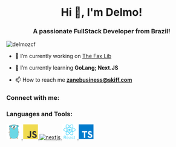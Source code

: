 <h1 align="center">Hi 👋, I'm Delmo!</h1>
<h3 align="center">A passionate FullStack Developer from Brazil!</h3>

<p align="left"> <img src="https://komarev.com/ghpvc/?username=delmozcf&label=Profile%20views&color=0e75b6&style=flat" alt="delmozcf" /> </p>

- 🔭 I’m currently working on [The Fax Lib](https://github.com/delmozcf/thefaxlib)

- 🌱 I’m currently learning **GoLang; Next.JS**

- 📫 How to reach me **zanebusiness@skiff.com**

<h3 align="left">Connect with me:</h3>
<p align="left">
</p>

<h3 align="left">Languages and Tools:</h3>
<p align="left"> <a href="https://golang.org" target="_blank" rel="noreferrer"> <img src="https://raw.githubusercontent.com/devicons/devicon/master/icons/go/go-original.svg" alt="go" width="40" height="40"/> </a> <a href="https://developer.mozilla.org/en-US/docs/Web/JavaScript" target="_blank" rel="noreferrer"> <img src="https://raw.githubusercontent.com/devicons/devicon/master/icons/javascript/javascript-original.svg" alt="javascript" width="40" height="40"/> </a> <a href="https://nextjs.org/" target="_blank" rel="noreferrer"> <img src="https://cdn.worldvectorlogo.com/logos/nextjs-2.svg" alt="nextjs" width="40" height="40"/> </a> <a href="https://reactjs.org/" target="_blank" rel="noreferrer"> <img src="https://raw.githubusercontent.com/devicons/devicon/master/icons/react/react-original-wordmark.svg" alt="react" width="40" height="40"/> </a> <a href="https://www.typescriptlang.org/" target="_blank" rel="noreferrer"> <img src="https://raw.githubusercontent.com/devicons/devicon/master/icons/typescript/typescript-original.svg" alt="typescript" width="40" height="40"/> </a> </p>

